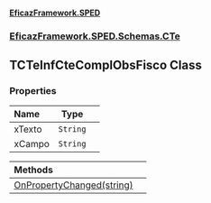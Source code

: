 #### [EficazFramework.SPED](EficazFrameworkSPED.md 'EficazFramework SPED')
### [EficazFramework.SPED.Schemas.CTe](EficazFramework.SPED.Schemas.CTe.md 'EficazFramework.SPED.Schemas.CTe')

## TCTeInfCteComplObsFisco Class
### Properties

| Name | Type | |
| :--- | :---: | :--- |
| xTexto | `String` |  |
| xCampo | `String` |  |

| Methods | |
| :--- | :--- |
| [OnPropertyChanged(string)](EficazFramework.SPED.Schemas.CTe/TCTeInfCteComplObsFisco/OnPropertyChanged(string).md 'EficazFramework.SPED.Schemas.CTe.TCTeInfCteComplObsFisco.OnPropertyChanged(string)') | |
